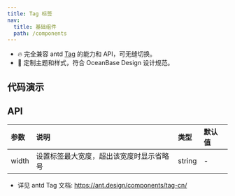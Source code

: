 ```yaml
---
title: Tag 标签
nav:
  title: 基础组件
  path: /components
---
```


- 🔥 完全兼容 antd [Tag](https://ant.design/components/tag-cn/) 的能力和 API，可无缝切换。
- 💄 定制主题和样式，符合 OceanBase Design 设计规范。

## 代码演示
<code src="./demo/basic.tsx" title="基本"></code>
<code src="./demo/color.tsx" title="彩色标签" description="我们添加了多种预设色彩的标签样式，用作不同场景使用。如果预设值不能满足你的需求，可以设置为具体色值"></code>
<code src="./demo/status.tsx" title="预设状态的标签" description="预设五种状态颜色"></code>
<code src="./demo/select.tsx" title="配合 Select 选择器使用"></code>
<code src="./demo/checkable.tsx" title="可选择标签"></code>
<code src="./demo/icon.tsx" title="图标按钮"></code>

## API
| 参数     | 说明                          | 类型         | 默认值       |
| :-------| :-----------------------------| :-----------| :-----------|
| width   | 设置标签最大宽度，超出该宽度时显示省略号 | string  | -           |


- 详见 antd Tag 文档: https://ant.design/components/tag-cn/